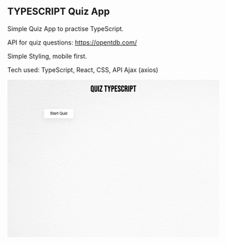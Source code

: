 ## TYPESCRIPT Quiz App

Simple Quiz App to practise TypeScript.

API for quiz questions: https://opentdb.com/

Simple Styling, mobile first.

Tech used: TypeScript, React, CSS, API Ajax (axios)

![Screenshot](./src/assets/quiz_app.gif)
